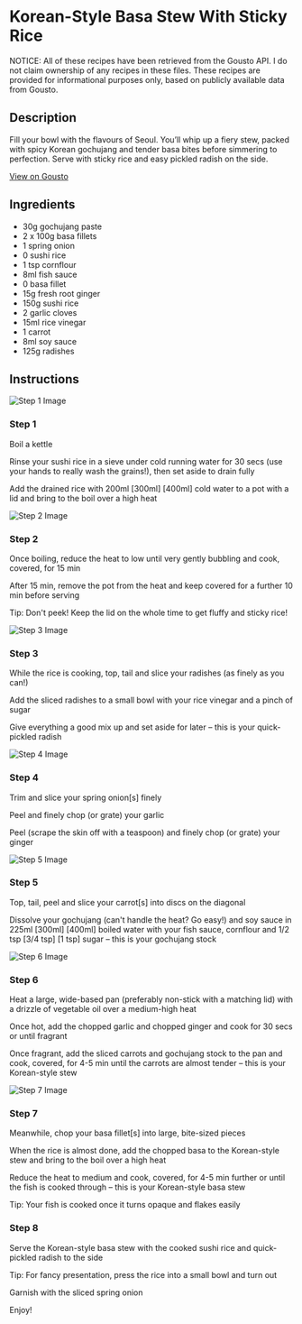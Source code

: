 # Korean-Style Basa Stew With Sticky Rice

NOTICE: All of these recipes have been retrieved from the Gousto API. I do not claim ownership of any recipes in these files. These recipes are provided for informational purposes only, based on publicly available data from Gousto.

## Description

Fill your bowl with the flavours of Seoul. You’ll whip up a fiery stew, packed with spicy Korean gochujang and tender basa bites before simmering to perfection. Serve with sticky rice and easy pickled radish on the side.

[View on Gousto](https://www.gousto.co.uk/recipes/cookbook/korean-style-fish-stew-with-sticky-rice)

## Ingredients

- 30g gochujang paste
- 2 x 100g basa fillets
- 1 spring onion
- 0 sushi rice
- 1 tsp cornflour
- 8ml fish sauce
- 0 basa fillet
- 15g fresh root ginger
- 150g sushi rice
- 2 garlic cloves
- 15ml rice vinegar
- 1 carrot
- 8ml soy sauce
- 125g radishes

## Instructions

![Step 1 Image](https://production-media.gousto.co.uk/cms/recipe-step-image/Step-1-1678356832143-x200.jpg)

### Step 1

Boil a kettle

Rinse your sushi rice in a sieve under cold running water for 30 secs (use your hands to really wash the grains!), then set aside to drain fully

Add the drained rice with 200ml <span class="text-purple">[300ml]</span> <span class="text-danger">[400ml] </span>cold water to a pot with a lid and bring to the boil over a high heat

![Step 2 Image](https://production-media.gousto.co.uk/cms/recipe-step-image/Step-2-1678356844208-x200.jpg)

### Step 2

Once boiling, reduce the heat to low until very gently bubbling and cook, covered, for 15 min

After 15 min, remove the pot from the heat and keep covered for a further 10 min before serving

Tip: Don't peek! Keep the lid on the whole time to get fluffy and sticky rice!

![Step 3 Image](https://production-media.gousto.co.uk/cms/recipe-step-image/Step-3-1678356855370-x200.jpg)

### Step 3

While the rice is cooking, top, tail and slice your radishes (as finely as you can!)

Add the sliced radishes to a small bowl with your rice vinegar and a pinch of sugar

Give everything a good mix up and set aside for later – this is your quick-pickled radish

![Step 4 Image](https://production-media.gousto.co.uk/cms/recipe-step-image/Step-4-1678356867453-x200.jpg)

### Step 4

Trim and slice your spring onion[s]<span class="text-danger"> </span>finely

Peel and finely chop (or grate) your garlic

Peel (scrape the skin off with a teaspoon) and finely chop (or grate) your ginger

![Step 5 Image](https://production-media.gousto.co.uk/cms/recipe-step-image/Step-5-1678356885920-x200.jpg)

### Step 5

Top, tail, peel and slice your carrot[s] into discs on the diagonal

Dissolve your gochujang (can't handle the heat? Go easy!) and soy sauce in 225ml<span class="text-purple"> [300ml] </span><span class="text-danger">[400ml] </span>boiled water with your fish sauce, cornflour and 1/2 tsp <span class="text-purple">[3/4 tsp]</span><span class="text-danger"> [1 tsp] </span>sugar – this is your gochujang stock

![Step 6 Image](https://production-media.gousto.co.uk/cms/recipe-step-image/Step-6-1678356904358-x200.jpg)

### Step 6

Heat a large, wide-based pan (preferably non-stick with a matching lid) with a drizzle of vegetable oil over a medium-high heat

Once hot, add the chopped garlic and chopped ginger and cook for 30 secs or until fragrant

Once fragrant, add the sliced carrots and gochujang stock to the pan and cook, covered, for 4-5 min until the carrots are almost tender – this is your Korean-style stew

![Step 7 Image](https://production-media.gousto.co.uk/cms/recipe-step-image/Step-7-1678356914920-x200.jpg)

### Step 7

Meanwhile, chop your basa fillet[s] into large, bite-sized pieces

When the rice is almost done, add the chopped basa to the Korean-style stew and bring to the boil over a high heat

Reduce the heat to medium and cook, covered, for 4-5 min further or until the fish is cooked through – this is your Korean-style basa stew

Tip: Your fish is cooked once it turns opaque and flakes easily

### Step 8

Serve the Korean-style basa stew with the cooked sushi rice and quick-pickled radish to the side

Tip: For fancy presentation, press the rice into a small bowl and turn out

Garnish with the sliced spring onion

Enjoy!


